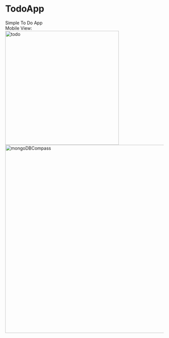 # TodoApp
 Simple To Do App <br/>
Mobile View: <br/>
<img width="361" alt="todo" src="https://github.com/user-attachments/assets/5998a43c-160e-475b-996a-8465ca006c46">
<img width="596" alt="mongoDBCompass" src="https://github.com/user-attachments/assets/6a7b8089-3a9e-4b52-be25-ccc56e3cb3a2">
